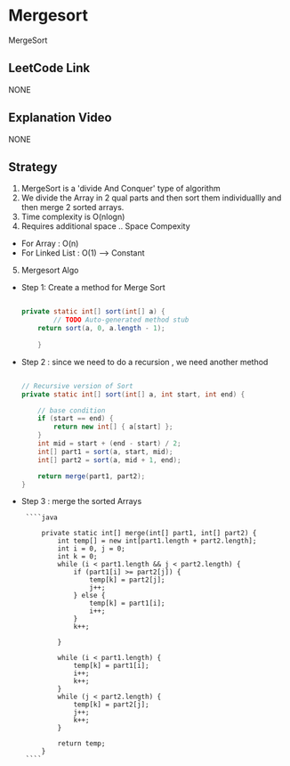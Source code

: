 # Mergesort 

MergeSort

 
## LeetCode Link 
NONE

## Explanation Video 
NONE

## Strategy
1. MergeSort is a 'divide And Conquer' type of algorithm 
2. We divide the Array in 2 qual parts and then sort them individuallly and then merge 2 sorted arrays. 
3. Time complexity is O(nlogn)
4. Requires additional space .. Space Compexity
 - For Array : O(n)
 - For Linked List : O(1) --> Constant 
5. Mergesort Algo 
 - Step 1: Create a method for Merge Sort 
    ````java

    private static int[] sort(int[] a) {
	    	// TODO Auto-generated method stub
		return sort(a, 0, a.length - 1);
		 
	    }
    ````

 - Step 2 : since we need to do a recursion , we need another method
    ````java

    // Recursive version of Sort
	private static int[] sort(int[] a, int start, int end) {

		// base condition
		if (start == end) {
			return new int[] { a[start] };
		}
		int mid = start + (end - start) / 2;
		int[] part1 = sort(a, start, mid);
		int[] part2 = sort(a, mid + 1, end);

		return merge(part1, part2);
	}

    ````
 - Step 3 : merge the sorted Arrays
 
        ````java
        
            private static int[] merge(int[] part1, int[] part2) {
                int temp[] = new int[part1.length + part2.length];
                int i = 0, j = 0;
                int k = 0;
                while (i < part1.length && j < part2.length) {
                    if (part1[i] >= part2[j]) {
                        temp[k] = part2[j];
                        j++;
                    } else {
                        temp[k] = part1[i];
                        i++;
                    }
                    k++;

                }

                while (i < part1.length) {
                    temp[k] = part1[i];
                    i++;
                    k++;
                }
                while (j < part2.length) {
                    temp[k] = part2[j];
                    j++;
                    k++;
                }

                return temp;
            }
        ````